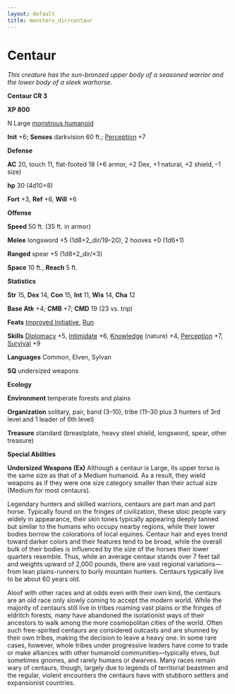 ```yaml
---
layout: default
title: monsters_dir/centaur
---
```

# Centaur

_This creature has the sun-bronzed upper body of a seasoned warrior and the lower body of a sleek warhorse._

**Centaur CR 3**

**XP 800**

N Large [monstrous humanoid](creatureTypes#_monstrous-humanoid)

**Init** +6; **Senses** darkvision 60 ft.; [Perception](../skills_dir/perception#_perception) +7

**Defense**

**AC** 20, touch 11, flat-footed 18 (+6 armor, +2 Dex, +1 natural, +2 shield, –1 size)

**hp** 30 (4d10+8)

**Fort** +3, **Ref** +6, **Will** +6

**Offense**

**Speed** 50 ft. (35 ft. in armor)

**Melee** longsword +5 (1d8+2_dir/19–20), 2 hooves +0 (1d6+1)

**Ranged** spear +5 (1d8+2_dir/×3)

**Space** 10 ft., **Reach** 5 ft.

**Statistics**

**Str** 15, **Dex** 14, **Con** 15, **Int** 11, **Wis** 14, **Cha** 12

**Base Atk** +4; **CMB** +7; **CMD** 19 (23 vs. trip)

**Feats** [Improved Initiative](../feats#_improved-initiative), [Run](../feats#_run)

**Skills** [Diplomacy](../skills_dir/diplomacy#_diplomacy) +5, [Intimidate](../skills_dir/intimidate#_intimidate) +6, [Knowledge](../skills_dir/knowledge#_knowledge) (nature) +4, [Perception](../skills_dir/perception#_perception) +7, [Survival](../skills_dir/survival#_survival) +9

**Languages** Common, Elven, Sylvan

**SQ** undersized weapons

**Ecology**

**Environment** temperate forests and plains

**Organization** solitary, pair, band (3–10), tribe (11–30 plus 3 hunters of 3rd level and 1 leader of 6th level)

**Treasure** standard (breastplate, heavy steel shield, longsword, spear, other treasure)

**Special Abilities**

**Undersized Weapons (Ex)** Although a centaur is Large, its upper torso is the same size as that of a Medium humanoid. As a result, they wield weapons as if they were one size category smaller than their actual size (Medium for most centaurs).

Legendary hunters and skilled warriors, centaurs are part man and part horse. Typically found on the fringes of civilization, these stoic people vary widely in appearance, their skin tones typically appearing deeply tanned but similar to the humans who occupy nearby regions, while their lower bodies borrow the colorations of local equines. Centaur hair and eyes trend toward darker colors and their features tend to be broad, while the overall bulk of their bodies is influenced by the size of the horses their lower quarters resemble. Thus, while an average centaur stands over 7 feet tall and weights upward of 2,000 pounds, there are vast regional variations—from lean plains-runners to burly mountain hunters. Centaurs typically live to be about 60 years old.

Aloof with other races and at odds even with their own kind, the centaurs are an old race only slowly coming to accept the modern world. While the majority of centaurs still live in tribes roaming vast plains or the fringes of eldritch forests, many have abandoned the isolationist ways of their ancestors to walk among the more cosmopolitan cities of the world. Often such free-spirited centaurs are considered outcasts and are shunned by their own tribes, making the decision to leave a heavy one. In some rare cases, however, whole tribes under progressive leaders have come to trade or make alliances with other humanoid communities—typically elves, but sometimes gnomes, and rarely humans or dwarves. Many races remain wary of centaurs, though, largely due to legends of territorial beastmen and the regular, violent encounters the centaurs have with stubborn settlers and expansionist countries.

